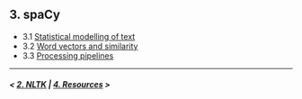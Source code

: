 ## 3. spaCy

- 3.1 [Statistical modelling of text](#modelling)
- 3.2 [Word vectors and similarity](#vectors)
- 3.3 [Processing pipelines](#pipelines)

---

##### \< [2. NLTK](nltk.md) \| [4. Resources](resources.md) \>

